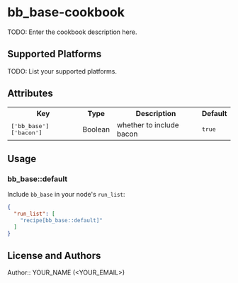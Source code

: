 # bb_base-cookbook

TODO: Enter the cookbook description here.

## Supported Platforms

TODO: List your supported platforms.

## Attributes

<table>
  <tr>
    <th>Key</th>
    <th>Type</th>
    <th>Description</th>
    <th>Default</th>
  </tr>
  <tr>
    <td><tt>['bb_base']['bacon']</tt></td>
    <td>Boolean</td>
    <td>whether to include bacon</td>
    <td><tt>true</tt></td>
  </tr>
</table>

## Usage

### bb_base::default

Include `bb_base` in your node's `run_list`:

```json
{
  "run_list": [
    "recipe[bb_base::default]"
  ]
}
```

## License and Authors

Author:: YOUR_NAME (<YOUR_EMAIL>)
